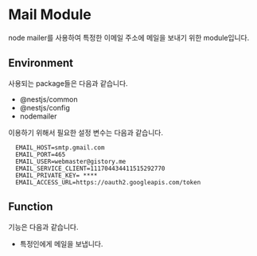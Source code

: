 # Mail Module

node mailer를 사용하여 특정한 이메일 주소에 메일을 보내기 위한 module입니다.

## Environment

사용되는 package들은 다음과 같습니다.

- @nestjs/common
- @nestjs/config
- nodemailer

이용하기 위해서 필요한 설정 변수는 다음과 같습니다.

``` env
  EMAIL_HOST=smtp.gmail.com
  EMAIL_PORT=465
  EMAIL_USER=webmaster@gistory.me
  EMAIL_SERVICE_CLIENT=111704434411515292770
  EMAIL_PRIVATE_KEY= ****
  EMAIL_ACCESS_URL=https://oauth2.googleapis.com/token
```

## Function

기능은 다음과 같습니다.

- 특정인에게 메일을 보냅니다.
